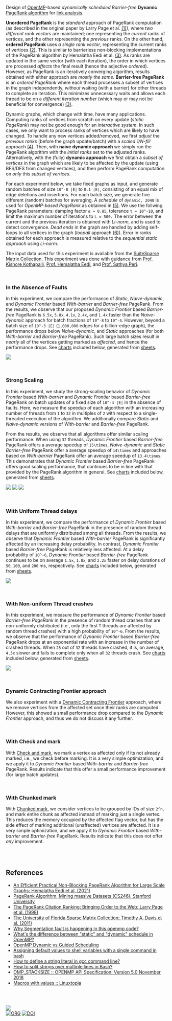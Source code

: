 Design of [OpenMP]-based *dynamically scheduled Barrier-free* **Dynamic**
[PageRank algorithm] for [link analysis].

**Unordered PageRank** is the *standard* approach of PageRank computation (as
described in the original paper by Larry Page et al. [(1)][page]), where *two*
*different rank vectors* are maintained; one representing the *current* ranks of
vertices, and the other representing the *previous* ranks. On the other hand,
**ordered PageRank** uses *a single rank vector*, representing the current ranks
of vertices [(2)][pagerank]. This is similar to barrierless non-blocking
implementations of the PageRank algorithm by Hemalatha Eedi et al. [(3)][eedi].
As ranks are updated in the same vector (with each iteration), the order in
which vertices are processed *affects* the final result (hence the adjective
*ordered*). However, as PageRank is an iteratively converging algorithm, results
obtained with either approach are *mostly the same*. **Barrier-free PageRank**
is an *ordered* *PageRank* where each thread processes a subset of vertices in
the graph independently, *without* waiting (with a barrier) for other threads to
complete an iteration. This minimizes unnecessary waits and allows each thread
to be on a *different iteration number* (which may or may not be beneficial for
convergence) [(3)][eedi].

Dynamic graphs, which change with time, have many applications. Computing ranks
of vertices from scratch on every update (*static PageRank*) may not be good
enough for an *interactive system*. In such cases, we only want to process ranks
of vertices which are likely to have changed. To handle any new vertices
added/removed, we first *adjust* the *previous ranks* (before the graph
update/batch) with a *scaled 1/N-fill* approach [(4)][adjust-ranks]. Then, with
**naive** **dynamic approach** we simply run the PageRank algorithm with the
*initial ranks* set to the adjusted ranks. Alternatively, with the (fully)
**dynamic approach** we first obtain a *subset of vertices* in the graph which
are likely to be affected by the update (using BFS/DFS from changed vertices),
and then perform PageRank computation on *only* this *subset of vertices*.

For each experiment below, we take fixed graphs as input, and generate random
batches of size `10^-8 |E|` to `0.1 |E|`, consisting of an equal mix of edge
deletions and insertions. For each batch size, we generate five different
(random) batches for averaging. A *schedule* of `dynamic, 2048` is used for
*OpenMP-based PageRank* as obtained in [(5)][pagerank-openmp]. We use the
follwing PageRank parameters: damping factor `α = 0.85`, tolerance `τ = 10^-10`,
and limit the maximum number of iterations to `L = 500.` The error between the
current and the previous iteration is obtained with *Li-norm*, and is used to
detect convergence. *Dead ends* in the graph are handled by adding self-loops to
all vertices in the graph (*loopall* approach [(6)][teleport]). Error in ranks
obtained for each approach is measured relative to the *sequential static
approach* using *Li-norm*.

The input data used for this experiment is available from the
[SuiteSparse Matrix Collection]. This experiment was done with guidance from
[Prof. Kishore Kothapalli], [Prof. Hemalatha Eedi], and [Prof. Sathya Peri].

[page]: https://citeseerx.ist.psu.edu/viewdoc/summary?doi=10.1.1.38.5427
[eedi]: https://ieeexplore.ieee.org/document/9407114
[teleport]: https://gist.github.com/wolfram77/94c38b9cfbf0c855e5f42fa24a8602fc
[adjust-ranks]: https://gist.github.com/wolfram77/eb7a3b2e44e3c2069e046389b45ead03
[pagerank]: https://github.com/puzzlef/pagerank
[pagerank-openmp]: https://github.com/puzzlef/pagerank-openmp-adjust-schedule
[SuiteSparse Matrix Collection]: https://sparse.tamu.edu
[Prof. Kishore Kothapalli]: https://faculty.iiit.ac.in/~kkishore/
[Prof. Hemalatha Eedi]: https://jntuhceh.ac.in/faculty_details/5/dept/369
[Prof. Sathya Peri]: https://people.iith.ac.in/sathya_p/
[OpenMP]: https://en.wikipedia.org/wiki/OpenMP
[PageRank algorithm]: https://en.wikipedia.org/wiki/PageRank
[link analysis]: https://en.wikipedia.org/wiki/Network_theory#Link_analysis

<br>


### In the Absence of Faults

In this experiment, we compare the performance of *Static*, *Naive-dynamic*, and
*Dynamic Frontier* based *With-barrier* and *Barrier-free* PageRank. From the
results, we observe that our proposed *Dynamic Frontier* based *Barrier-free*
PageRank is `6.5x`, `5.8x`, `4.1x`, `2.4x`, and `1.4x` faster than the
*Naive-dynamic* approach for batch fractions of `10^-8` to `10^-4`. However,
beyond a batch size of `10^-3 |E|` (`1,000,000` edges for a billion-edge graph),
the performance drops below *Naive-dynamic*, and *Static* approaches (for both
*With-barrier* and *Barrier-free* PageRank). Such large batch sizes result in
*nearly* all of the vertices getting marked as *affected*, and hence the
performance drops. See [charts][charts1] included below, generated from
[sheets][sheets1].

[![](https://i.imgur.com/KpWMej4.png)][sheetp1]

[charts1]: https://imgur.com/a/hvq7z6q
[sheets1]: https://docs.google.com/spreadsheets/d/1Gjzv9drtd_zqOYYD_PqvSde_mcmQcnAf_CFg3FHbNwY/edit?usp=sharing
[sheetp1]: https://docs.google.com/spreadsheets/d/e/2PACX-1vSaT6GPh5wpb6ytZV9QKK1k3vjqq_x1rpuMTPd2k8b_GsNaVMKPXii4ATIHTU9BOqD8mxYV-i2RW143/pubhtml

<br>


### Strong Scaling

In this experiment, we study the strong-scaling behavior of *Dynamic Frontier*
based *With-barrier* and *Dynamic Frontier* based *Barrier-free* PageRank on
batch updates of a fixed size of `10^-4 |E|` in the absence of faults. Here, we
measure the speedup of each algorithm with an increasing number of threads from
`1` to `32` in multiples of `2` with respect to a single-threaded execution of
the algorithm. We additionally compare *Static* and *Naive-dynamic* versions of
*With-barrier* and *Barrier-free* PageRank.

From the results, we observe that all algorithms offer similar scaling
performance. When using `32` threads, *Dynamic Frontier* based *Barrier-free*
PageRank offers a average speedup of `15\times`, *Naive-dynamic* and *Static*
*Barrier-free* PageRank offer a average speedup of `14\times` and approaches
based on *With-barrier* PageRank offer an average speedup of `13.4\times`. This
demonstrates that *Dynamic Frontier* based *Barrier-free* PageRank offers good
scaling performance, that continues to be in line with that provided by the
PageRank algorithm in general. See [charts][charts6] included below, generated
from [sheets][sheets6].

[![](https://i.imgur.com/NkSxOJF.png)][sheetp6]
[![](https://i.imgur.com/JfAbMLR.png)][sheetp6]
[![](https://i.imgur.com/KVXOnpV.png)][sheetp6]

[charts6]: https://imgur.com/a/B8gwsnS
[sheets6]: https://docs.google.com/spreadsheets/d/1hgRbPQXj_O__m5nBcClo5IkJTM5vztklcCMSB6zU4yA/edit?usp=sharing
[sheetp6]: https://docs.google.com/spreadsheets/d/e/2PACX-1vS270_kwg8bQoapizI1vBRQzdD9eEiyDBaYKzz1tQzTo3XruQuRpDx_lT553pnt9GlScnGlC-ceSdi9/pubhtml

<br>


### With Uniform Thread delays

In this experiment, we compare the performance of *Dynamic Frontier* based
*With-barrier* and *Barrier-free* PageRank in the presence of random thread
delays that are uniformly distributed among all threads. From the results, we
observe that *Dynamic Frontier* based *With-barrier* PageRank is significantly
affected by an increasing delay probability. In contrast, *Dynamic Frontier*
based *Barrier-free* PageRank is relatively less affected. At a delay
probability of `10^-6`, *Dynamic Frontier* based *Barrier-free* PageRank
continues to be on average `1.5x`, `1.8x`, and `2.2x` faster on delay durations
of `50`, `100`, and `200` ms, respectively. See [charts][charts2] included
below, generated from [sheets][sheets2].

[![](https://i.imgur.com/MkvMiXK.png)][sheetp2]

[charts2]: https://imgur.com/a/GMu3xSw
[sheets2]: https://docs.google.com/spreadsheets/d/1YtzLia-sNlK9mJCtAnIHV5yG_sV1zSZUUloqQaHa9YQ/edit?usp=sharing
[sheetp2]: https://docs.google.com/spreadsheets/d/e/2PACX-1vT887D9hyBJRNYL9sW8ZgavC7pLjEoFde0KRjB4J7x_92wN3caMwgyGGrzvYjE6FtzBycBKVeSnziS3/pubhtml

<br>


### With Non-uniform Thread crashes

In this experiment, we measure the performance of *Dynamic Frontier* based
*Barrier-free PageRank* in the presence of random thread crashes that are
non-uniformly distributed (i.e., only the first `T` threads are affected by
random thread crashes) with a high probability of `10^-6`. From the results, we
observe that the performance of *Dynamic Frontier* based *Barrier-free* PageRank
drops at an exponential rate with an increase in the number of crashed threads.
When `28` out of `32` threads have crashed, it is, on average, `4.5x` slower and
fails to complete only when all `32` threads crash. See [charts][charts5]
included below, generated from [sheets][sheets5].

[![](https://i.imgur.com/vcr3OTE.png)][sheetp5]

[charts5]: https://imgur.com/a/vINN31x
[sheets5]: https://docs.google.com/spreadsheets/d/1h2qMsFpu81fDzIcLrNvDJkmjfjum1otZ6Oyn39CtvEI/edit?usp=sharing
[sheetp5]: https://docs.google.com/spreadsheets/d/e/2PACX-1vTS1-_CFClCa9Ouvl080QnJ8dcLgyA_RlhdOMj-VRgwP7SwnZhk4nSBgpZArv2VctmbahTu_FfSTvM7/pubhtml

<br>


### Dynamic Contracting Frontier approach

We also experiment with a [Dynamic Contracting Frontier] approach, where we
remove vertices from the affected set once their ranks are computed. However,
this showed a small performance drop compared to the *Dynamic Frontier*
approach, and thus we do not discuss it any further.

[Dynamic Contracting Frontier]: https://github.com/puzzlef/pagerank-barrierfree-openmp-dynamic/tree/approach-cfrontier

<br>


### With Check and mark

With [Check and mark], we mark a vertex as affected only if its not already
marked, i.e., we check before marking. It is a very simple optimization, and we
apply it to *Dynamic Frontier* based *With-barrier* and *Barrier-free* PageRank.
Results indicate that this offer a small performance improvement (for large
batch updates).

[Check and mark]: https://github.com/puzzlef/pagerank-barrierfree-openmp-dynamic/tree/with-check-and-mark

<br>


### With Chunked mark

With [Chunked mark], we consider vertices to be grouped by IDs of size `2^n`,
and mark entire chunk as affected instead of marking just a single vertex. This
reduces the memory occupied by the affected flag vector, but has the side effect
of marking additional (unaffected) vertices are affected. It is a very simple
optimization, and we apply it to *Dynamic Frontier* based *With-barrier* and
*Barrier-free* PageRank. Results indicate that this does not offer *any*
improvement.

[Chunked mark]: https://github.com/puzzlef/pagerank-barrierfree-openmp-dynamic/tree/with-chunked-mark

<br>
<br>


## References

- [An Efficient Practical Non-Blocking PageRank Algorithm for Large Scale Graphs; Hemalatha Eedi et al. (2021)](https://ieeexplore.ieee.org/document/9407114)
- [PageRank Algorithm, Mining massive Datasets (CS246), Stanford University](https://www.youtube.com/watch?v=ke9g8hB0MEo)
- [The PageRank Citation Ranking: Bringing Order to the Web; Larry Page et al. (1998)](https://citeseerx.ist.psu.edu/viewdoc/summary?doi=10.1.1.38.5427)
- [The University of Florida Sparse Matrix Collection; Timothy A. Davis et al. (2011)](https://doi.org/10.1145/2049662.2049663)
- [Why Segmentation fault is happening in this openmp code?](https://stackoverflow.com/a/13266595/1413259)
- [What's the difference between "static" and "dynamic" schedule in OpenMP?](https://stackoverflow.com/a/10852852/1413259)
- [OpenMP Dynamic vs Guided Scheduling](https://stackoverflow.com/a/43047074/1413259)
- [Assigning default values to shell variables with a single command in bash](https://stackoverflow.com/a/28085062/1413259)
- [How to define a string literal in gcc command line?](https://stackoverflow.com/a/15220280/1413259)
- [How to split strings over multiple lines in Bash?](https://stackoverflow.com/a/46806081/1413259)
- [OMP_STACKSIZE :: OPENMP API Specification: Version 5.0 November 2018](https://www.openmp.org/spec-html/5.0/openmpse54.html)
- [Macros with values :: Linuxtopia](https://www.linuxtopia.org/online_books/an_introduction_to_gcc/gccintro_35.html)

<br>
<br>


[![](https://img.youtube.com/vi/OP-uxSvHUn8/maxresdefault.jpg)](https://www.youtube.com/watch?v=OP-uxSvHUn8)<br>
[![ORG](https://img.shields.io/badge/org-puzzlef-green?logo=Org)](https://puzzlef.github.io)
[![DOI](https://zenodo.org/badge/532937318.svg)](https://zenodo.org/badge/latestdoi/532937318)
